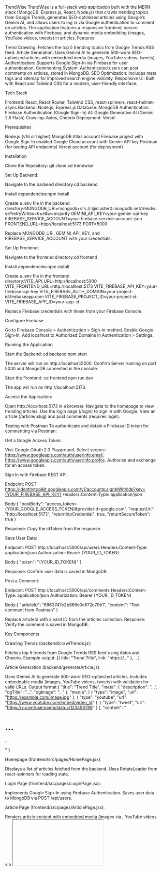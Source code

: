 TrendWise
TrendWise is a full-stack web application built with the MERN stack (MongoDB, Express.js, React, Node.js) that crawls trending topics from Google Trends, generates SEO-optimized articles using Google’s Gemini AI, and allows users to log in via Google authentication to comment on articles. The application features a responsive frontend, secure authentication with Firebase, and dynamic media embedding (images, YouTube videos, tweets) in articles.
Features

Trend Crawling: Fetches the top 5 trending topics from Google Trends RSS feed.
Article Generation: Uses Gemini AI to generate 500-word SEO-optimized articles with embedded media (images, YouTube videos, tweets).
Authentication: Supports Google Sign-In via Firebase for user authentication.
Commenting System: Authenticated users can post comments on articles, stored in MongoDB.
SEO Optimization: Includes meta tags and sitemap for improved search engine visibility.
Responsive UI: Built with React and Tailwind CSS for a modern, user-friendly interface.

Tech Stack

Frontend: React, React Router, Tailwind CSS, react-spinners, react-helmet-async
Backend: Node.js, Express.js
Database: MongoDB
Authentication: Firebase Authentication (Google Sign-In)
AI: Google Generative AI (Gemini 2.5 Flash)
Crawling: Axios, Cheerio
Deployment: Vercel

Prerequisites

Node.js (v16 or higher)
MongoDB Atlas account
Firebase project with Google Sign-In enabled
Google Cloud account with Gemini API key
Postman (for testing API endpoints)
Vercel account (for deployment)

Installation

Clone the Repository:
git clone <repository-url>
cd trendwise


Set Up Backend:

Navigate to the backend directory:cd backend


Install dependencies:npm install


Create a .env file in the backend directory:MONGODB_URI=mongodb+srv://<username>:<password>@cluster0.mongodb.net/trendwise?retryWrites=true&w=majority
GEMINI_API_KEY=your-gemini-api-key
FIREBASE_SERVICE_ACCOUNT=your-firebase-service-account-json
FRONTEND_URL=http://localhost:5173
PORT=5000


Replace MONGODB_URI, GEMINI_API_KEY, and FIREBASE_SERVICE_ACCOUNT with your credentials.


Set Up Frontend:

Navigate to the frontend directory:cd frontend


Install dependencies:npm install


Create a .env file in the frontend directory:VITE_API_URL=http://localhost:5000
VITE_FRONTEND_URL=http://localhost:5173
VITE_FIREBASE_API_KEY=your-firebase-api-key
VITE_FIREBASE_AUTH_DOMAIN=your-project-id.firebaseapp.com
VITE_FIREBASE_PROJECT_ID=your-project-id
VITE_FIREBASE_APP_ID=your-app-id


Replace Firebase credentials with those from your Firebase Console.


Configure Firebase:

Go to Firebase Console > Authentication > Sign-in method.
Enable Google Sign-In.
Add localhost to Authorized Domains in Authentication > Settings.



Running the Application

Start the Backend:
cd backend
npm start


The server will run on http://localhost:5000.
Confirm Server running on port 5000 and MongoDB connected in the console.


Start the Frontend:
cd frontend
npm run dev


The app will run on http://localhost:5173.


Access the Application:

Open http://localhost:5173 in a browser.
Navigate to the homepage to view trending articles.
Use the login page (/login) to sign in with Google.
View an article (/article/:slug) and post comments (requires login).



Testing with Postman
To authenticate and obtain a Firebase ID token for commenting via Postman:

Get a Google Access Token:

Visit Google OAuth 2.0 Playground.
Select scopes: https://www.googleapis.com/auth/userinfo.email, https://www.googleapis.com/auth/userinfo.profile.
Authorize and exchange for an access token.


Sign In with Firebase REST API:

Endpoint: POST https://identitytoolkit.googleapis.com/v1/accounts:signInWithIdp?key={YOUR_FIREBASE_API_KEY}
Headers:Content-Type: application/json


Body:{
  "postBody": "access_token={YOUR_GOOGLE_ACCESS_TOKEN}&providerId=google.com",
  "requestUri": "http://localhost:5173",
  "returnIdpCredential": true,
  "returnSecureToken": true
}


Response: Copy the idToken from the response.


Save User Data:

Endpoint: POST http://localhost:5000/api/users
Headers:Content-Type: application/json
Authorization: Bearer {YOUR_ID_TOKEN}


Body:{
  "token": "{YOUR_ID_TOKEN}"
}


Response: Confirm user data is saved in MongoDB.


Post a Comment:

Endpoint: POST http://localhost:5000/api/comments
Headers:Content-Type: application/json
Authorization: Bearer {YOUR_ID_TOKEN}


Body:{
  "articleId": "6863747e2b866c0c672c70b1",
  "content": "Test comment from Postman"
}


Replace articleId with a valid ID from the articles collection.
Response: Verify the comment is saved in MongoDB.



Key Components

Crawling Trends (backend/crawlTrends.js):

Fetches top 5 trends from Google Trends RSS feed using Axios and Cheerio.
Example output: [{ title: "Trend Title", link: "https://..." }, ...].


Article Generation (backend/generateArticle.js):

Uses Gemini AI to generate 500-word SEO-optimized articles.
Includes embeddable media (images, YouTube videos, tweets) with validation for valid URLs.
Output format:{
  "title": "Trend Title",
  "meta": { "description": "...", "ogTitle": "...", "ogImage": "..." },
  "media": [
    { "type": "image", "url": "https://example.com/image.jpg" },
    { "type": "youtube", "url": "https://www.youtube.com/embed/video_id" },
    { "type": "tweet", "url": "https://x.com/username/status/123456789" }
  ],
  "content": "<h1>...</h1><p>...</p>"
}




Homepage (frontend/src/pages/HomePage.jsx):

Displays a list of articles fetched from the backend.
Uses RotateLoader from react-spinners for loading state.


Login Page (frontend/src/pages/LoginPage.jsx):

Implements Google Sign-In using Firebase Authentication.
Saves user data to MongoDB via POST /api/users.


Article Page (frontend/src/pages/ArticlePage.jsx):

Renders article content with embedded media (images via <img>, YouTube videos via <iframe>, tweet links).
Includes a comment section for authenticated users.



Deployment

Deploy Backend to Vercel:
cd backend
vercel --prod


Add environment variables in Vercel dashboard (same as backend/.env).


Deploy Frontend to Vercel:
cd frontend
vercel --prod


Add environment variables in Vercel dashboard (same as frontend/.env).


Update Environment Variables:

Replace localhost URLs with Vercel URLs in .env files.
Example:VITE_API_URL=https://your-backend-url.vercel.app
VITE_FRONTEND_URL=https://your-frontend-url.vercel.app





Debugging

Media Links Not Rendering:

Check the media array in MongoDB articles collection.
Verify URLs are valid (e.g., image URLs end in .jpg/.png, YouTube URLs use /embed/, tweet URLs start with https://x.com/).
Ensure ArticlePage.jsx renders media correctly with <img>, <iframe>, or tweet embed scripts.


Authentication Issues:

Verify Firebase configuration in frontend/.env and Firebase Console.
Check console logs for errors (e.g., auth/popup-closed-by-user).
Test Postman authentication as described above.


Article Fetching:

Ensure GET /api/articles returns valid data.
Check MongoDB articles collection for stored articles.



Submission

GitHub Repository: Push all changes to your GitHub repository.
Share Links: Submit the GitHub repository URL and Vercel deployment URLs via Internshala.
Logs: Include any relevant logs (e.g., Firebase errors, Postman responses) if issues persist.

License
MIT License. See LICENSE file for details.